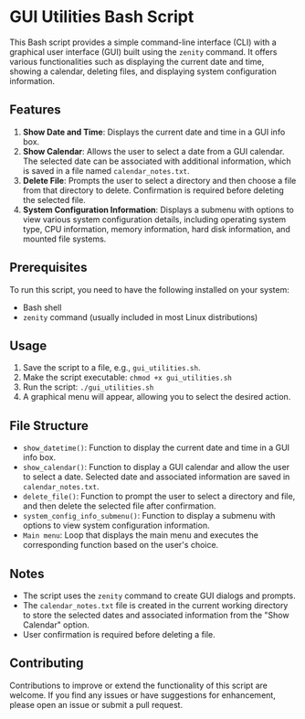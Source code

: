 
# GUI Utilities Bash Script

This Bash script provides a simple command-line interface (CLI) with a graphical user interface (GUI) built using the `zenity` command. It offers various functionalities such as displaying the current date and time, showing a calendar, deleting files, and displaying system configuration information.

## Features

1. **Show Date and Time**: Displays the current date and time in a GUI info box.
2. **Show Calendar**: Allows the user to select a date from a GUI calendar. The selected date can be associated with additional information, which is saved in a file named `calendar_notes.txt`.
3. **Delete File**: Prompts the user to select a directory and then choose a file from that directory to delete. Confirmation is required before deleting the selected file.
4. **System Configuration Information**: Displays a submenu with options to view various system configuration details, including operating system type, CPU information, memory information, hard disk information, and mounted file systems.

## Prerequisites

To run this script, you need to have the following installed on your system:

- Bash shell
- `zenity` command (usually included in most Linux distributions)

## Usage

1. Save the script to a file, e.g., `gui_utilities.sh`.
2. Make the script executable: `chmod +x gui_utilities.sh`
3. Run the script: `./gui_utilities.sh`
4. A graphical menu will appear, allowing you to select the desired action.

## File Structure

- `show_datetime()`: Function to display the current date and time in a GUI info box.
- `show_calendar()`: Function to display a GUI calendar and allow the user to select a date. Selected date and associated information are saved in `calendar_notes.txt`.
- `delete_file()`: Function to prompt the user to select a directory and file, and then delete the selected file after confirmation.
- `system_config_info_submenu()`: Function to display a submenu with options to view system configuration information.
- `Main menu`: Loop that displays the main menu and executes the corresponding function based on the user's choice.

## Notes

- The script uses the `zenity` command to create GUI dialogs and prompts.
- The `calendar_notes.txt` file is created in the current working directory to store the selected dates and associated information from the "Show Calendar" option.
- User confirmation is required before deleting a file.

## Contributing

Contributions to improve or extend the functionality of this script are welcome. If you find any issues or have suggestions for enhancement, please open an issue or submit a pull request.
